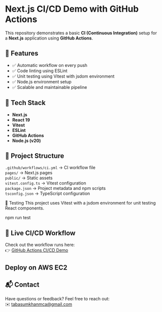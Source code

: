 # Next.js CI/CD Demo with GitHub Actions

This repository demonstrates a basic **CI (Continuous Integration)** setup for a **Next.js** application using **GitHub Actions**.

## 🚀 Features

- ✅ Automatic workflow on every push
- ✅ Code linting using ESLint
- ✅ Unit testing using Vitest with jsdom environment
- ✅ Node.js environment setup
- ✅ Scalable and maintainable pipeline

## 🔧 Tech Stack

- **Next.js**
- **React 19**
- **Vitest**
- **ESLint**
- **GitHub Actions**
- **Node.js (v20)**

## 📁 Project Structure

`.github/workflows/ci.yml` → CI workflow file  
`pages/` → Next.js pages  
`public/` → Static assets  
`vitest.config.ts` → Vitest configuration  
`package.json` → Project metadata and npm scripts  
`tsconfig.json` → TypeScript configuration

🧪 Testing
This project uses Vitest with a jsdom environment for unit testing React components.

  npm run test

## 📌 Live CI/CD Workflow

Check out the workflow runs here:  
👉 [GitHub Actions CI/CD Demo](https://github.com/Tabbukhan/Github_Actions_CICD_Dmo/actions)

## Deploy on AWS EC2 


## 📬 Contact

Have questions or feedback? Feel free to reach out:  
✉️ [tabasumkhanmca@gmail.com](mailto:tabasumkhanmca@gmail.com)



